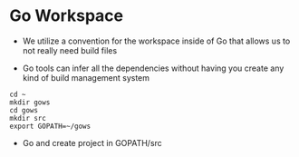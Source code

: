 # Go Workspace

- We utilize a convention for the workspace inside of Go that allows us to not
  really need build files

- Go tools can infer all the dependencies without having you create any kind of
  build management system


```shell
cd ~
mkdir gows
cd gows
mkdir src
export GOPATH=~/gows
```

- Go and create project in GOPATH/src
